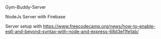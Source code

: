 Gym-Buddy-Server

NodeJs Server with Firebase

Server setup with https://www.freecodecamp.org/news/how-to-enable-es6-and-beyond-syntax-with-node-and-express-68d3e11fe1ab/
